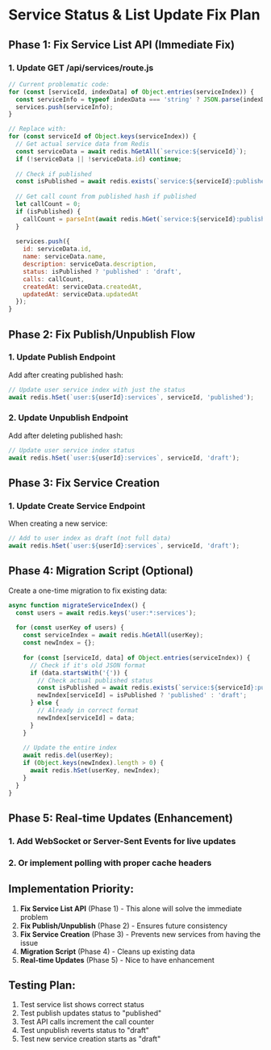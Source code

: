 # Service Status & List Update Fix Plan

## Phase 1: Fix Service List API (Immediate Fix)

### 1. Update GET /api/services/route.js

```javascript
// Current problematic code:
for (const [serviceId, indexData] of Object.entries(serviceIndex)) {
  const serviceInfo = typeof indexData === 'string' ? JSON.parse(indexData) : indexData;
  services.push(serviceInfo);
}

// Replace with:
for (const serviceId of Object.keys(serviceIndex)) {
  // Get actual service data from Redis
  const serviceData = await redis.hGetAll(`service:${serviceId}`);
  if (!serviceData || !serviceData.id) continue;
  
  // Check if published
  const isPublished = await redis.exists(`service:${serviceId}:published`) === 1;
  
  // Get call count from published hash if published
  let callCount = 0;
  if (isPublished) {
    callCount = parseInt(await redis.hGet(`service:${serviceId}:published`, 'calls')) || 0;
  }
  
  services.push({
    id: serviceData.id,
    name: serviceData.name,
    description: serviceData.description,
    status: isPublished ? 'published' : 'draft',
    calls: callCount,
    createdAt: serviceData.createdAt,
    updatedAt: serviceData.updatedAt
  });
}
```

## Phase 2: Fix Publish/Unpublish Flow

### 1. Update Publish Endpoint

Add after creating published hash:
```javascript
// Update user service index with just the status
await redis.hSet(`user:${userId}:services`, serviceId, 'published');
```

### 2. Update Unpublish Endpoint

Add after deleting published hash:
```javascript
// Update user service index status
await redis.hSet(`user:${userId}:services`, serviceId, 'draft');
```

## Phase 3: Fix Service Creation

### 1. Update Create Service Endpoint

When creating a new service:
```javascript
// Add to user index as draft (not full data)
await redis.hSet(`user:${userId}:services`, serviceId, 'draft');
```

## Phase 4: Migration Script (Optional)

Create a one-time migration to fix existing data:
```javascript
async function migrateServiceIndex() {
  const users = await redis.keys('user:*:services');
  
  for (const userKey of users) {
    const serviceIndex = await redis.hGetAll(userKey);
    const newIndex = {};
    
    for (const [serviceId, data] of Object.entries(serviceIndex)) {
      // Check if it's old JSON format
      if (data.startsWith('{')) {
        // Check actual published status
        const isPublished = await redis.exists(`service:${serviceId}:published`) === 1;
        newIndex[serviceId] = isPublished ? 'published' : 'draft';
      } else {
        // Already in correct format
        newIndex[serviceId] = data;
      }
    }
    
    // Update the entire index
    await redis.del(userKey);
    if (Object.keys(newIndex).length > 0) {
      await redis.hSet(userKey, newIndex);
    }
  }
}
```

## Phase 5: Real-time Updates (Enhancement)

### 1. Add WebSocket or Server-Sent Events for live updates
### 2. Or implement polling with proper cache headers

## Implementation Priority:

1. **Fix Service List API** (Phase 1) - This alone will solve the immediate problem
2. **Fix Publish/Unpublish** (Phase 2) - Ensures future consistency
3. **Fix Service Creation** (Phase 3) - Prevents new services from having the issue
4. **Migration Script** (Phase 4) - Cleans up existing data
5. **Real-time Updates** (Phase 5) - Nice to have enhancement

## Testing Plan:

1. Test service list shows correct status
2. Test publish updates status to "published"
3. Test API calls increment the call counter
4. Test unpublish reverts status to "draft"
5. Test new service creation starts as "draft"